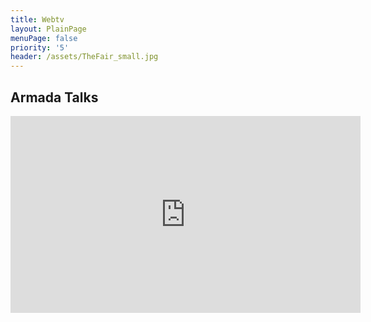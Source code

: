 ```yaml
---
title: Webtv
layout: PlainPage
menuPage: false
priority: '5'
header: /assets/TheFair_small.jpg
---
```

## Armada Talks

<iframe width="560" height="315" src="https://www.youtube.com/embed/13wjnqn6V7M" frameborder="0" allowfullscreen></iframe>
